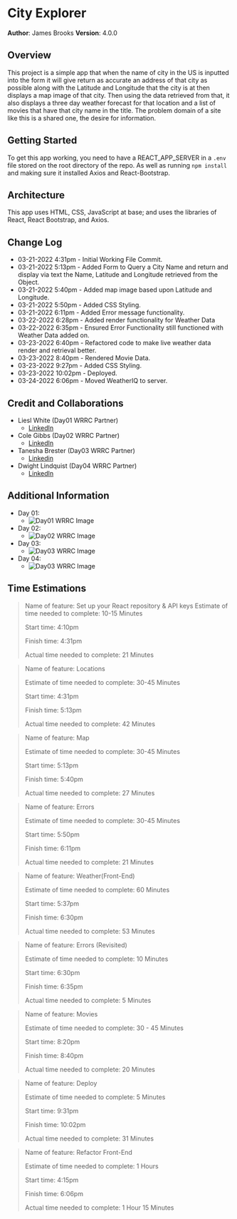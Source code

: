 # City Explorer

**Author**: James Brooks
**Version**: 4.0.0

## Overview

This project is a simple app that when the name of city in the US is inputted into the form it will give return as accurate an address of that city as possible along with the Latitude and Longitude that the city is at then displays a map image of that city. Then using the data retrieved from that, it also displays a three day weather forecast for that location and a list of movies that have that city name in the title. The problem domain of a site like this is a shared one, the desire for information.

## Getting Started

To get this app working, you need to have a REACT_APP_SERVER in a `.env` file stored on the root directory of the repo. As well as running `npm install` and making sure it installed Axios and React-Bootstrap.

## Architecture

This app uses HTML, CSS, JavaScript at base; and uses the libraries of React, React Bootstrap, and Axios.

## Change Log

- 03-21-2022 4:31pm - Initial Working File Commit.
- 03-21-2022 5:13pm - Added Form to Query a City Name and return and display via text the Name, Latitude and Longitude retrieved from the Object.
- 03-21-2022 5:40pm - Added map image based upon Latitude and Longitude.
- 03-21-2022 5:50pm - Added CSS Styling.
- 03-21-2022 6:11pm - Added Error message functionality.
- 03-22-2022 6:28pm - Added render functionality for Weather Data
- 03-22-2022 6:35pm - Ensured Error Functionality still functioned with Weather Data added on.
- 03-23-2022 6:40pm - Refactored code to make live weather data render and retrieval better.
- 03-23-2022 8:40pm - Rendered Movie Data.
- 03-23-2022 9:27pm - Added CSS Styling.
- 03-23-2022 10:02pm - Deployed.
- 03-24-2022 6:06pm - Moved WeatherIQ to server.


## Credit and Collaborations

- Liesl White (Day01 WRRC Partner)
  - [LinkedIn](https://www.linkedin.com/in/lieslwhite/)
- Cole Gibbs (Day02 WRRC Partner)
  - [LinkedIn](https://www.linkedin.com/in/cole-gibbs/)
- Tanesha Brester (Day03 WRRC Partner)
  - [Linkedin](https://www.linkedin.com/in/taneshabrester/)
- Dwight Lindquist (Day04 WRRC Partner)
  - [LinkedIn](https://www.linkedin.com/in/dwight-lindquist-a9a0b6b4/)

## Additional Information

- Day 01:
  - ![Day01 WRRC Image](./src/imgs/WRCC%20Lab%2006.png)
- Day 02:
  - ![Day02 WRRC Image](./src/imgs/Lab%2007%20WRRC.png)
- Day 03:
  - ![Day03 WRRC Image](./src/imgs/Lab!08%20WRRC.png)
- Day 04:
  - ![Day03 WRRC Image](./src/imgs/Lab09%20WRRC.png)

## Time Estimations

>Name of feature: Set up your React repository & API keys
>Estimate of time needed to complete: 10-15 Minutes
>
>Start time: 4:10pm
>
>Finish time: 4:31pm
>
>Actual time needed to complete: 21 Minutes

>Name of feature: Locations
>
>Estimate of time needed to complete: 30-45 Minutes
>
>Start time: 4:31pm
>
>Finish time: 5:13pm
>
>Actual time needed to complete: 42 Minutes

>Name of feature: Map
>
>Estimate of time needed to complete: 30-45 Minutes
>
>Start time: 5:13pm
>
>Finish time: 5:40pm
>
>Actual time needed to complete: 27 Minutes

>Name of feature: Errors
>
>Estimate of time needed to complete: 30-45 Minutes
>
>Start time: 5:50pm
>
>Finish time: 6:11pm
>
>Actual time needed to complete: 21 Minutes

>Name of feature: Weather(Front-End)
>
>Estimate of time needed to complete: 60 Minutes
>
>Start time: 5:37pm
>
>Finish time: 6:30pm
>
>Actual time needed to complete: 53 Minutes

>Name of feature: Errors (Revisited)
>
>Estimate of time needed to complete: 10 Minutes
>
>Start time: 6:30pm
>
>Finish time: 6:35pm
>
>Actual time needed to complete: 5 Minutes

>Name of feature: Movies
>
>Estimate of time needed to complete: 30 - 45 Minutes
>
>Start time: 8:20pm
>
>Finish time: 8:40pm
>
>Actual time needed to complete: 20 Minutes

>Name of feature: Deploy
>
>Estimate of time needed to complete: 5 Minutes
>
>Start time: 9:31pm
>
>Finish time: 10:02pm
>
>Actual time needed to complete: 31 Minutes

>Name of feature: Refactor Front-End
>
>Estimate of time needed to complete: 1 Hours
>
>Start time: 4:15pm
>
>Finish time: 6:06pm
>
>Actual time needed to complete: 1 Hour 15 Minutes

